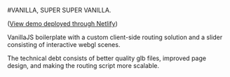 #VANILLA, SUPER SUPER VANILLA. 

([View demo deployed through Netlify](https://cgcreatexyz-bjs-boilerplate-vanilla.netlify.app/))


VanillaJS boilerplate with a custom client-side routing solution and a slider consisting of interactive webgl scenes.

The technical debt consists of better quality glb files, improved page design, and making the routing script more scalable.
